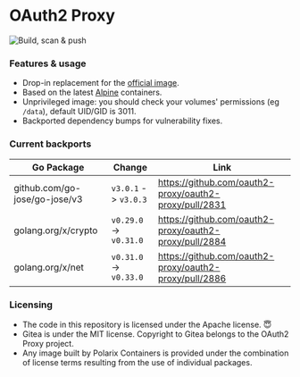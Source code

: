 # OAuth2 Proxy

![Build, scan & push](https://github.com/Polarix-Containers/oauth2-proxy/actions/workflows/build.yml/badge.svg)

### Features & usage

- Drop-in replacement for the [official image](https://github.com/oauth2-proxy/oauth2-proxy).
- Based on the latest [Alpine](https://alpinelinux.org/) containers.
- Unprivileged image: you should check your volumes' permissions (eg `/data`), default UID/GID is 3011.
- Backported dependency bumps for vulnerability fixes.

### Current backports

| Go Package                        | Change                  | Link                                                   |
| --------------------------------- | ----------------------- | ------------------------------------------------------ |
| github.com/go-jose/go-jose/v3     | `v3.0.1` -> `v3.0.3`    | https://github.com/oauth2-proxy/oauth2-proxy/pull/2831 |
| golang.org/x/crypto               | `v0.29.0` -> `v0.31.0`  | https://github.com/oauth2-proxy/oauth2-proxy/pull/2884 |
| golang.org/x/net                  | `v0.31.0` -> `v0.33.0`  | https://github.com/oauth2-proxy/oauth2-proxy/pull/2886 |

### Licensing
- The code in this repository is licensed under the Apache license. 😇
- Gitea is under the MIT license. Copyright to Gitea belongs to the OAuth2 Proxy project.
- Any image built by Polarix Containers is provided under the combination of license terms resulting from the use of individual packages.
